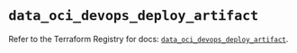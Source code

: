 # `data_oci_devops_deploy_artifact`

Refer to the Terraform Registry for docs: [`data_oci_devops_deploy_artifact`](https://registry.terraform.io/providers/oracle/oci/7.19.0/docs/data-sources/devops_deploy_artifact).
